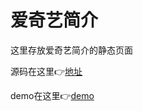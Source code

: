 # 爱奇艺简介
这里存放爱奇艺简介的静态页面

源码在这里:point_right:[地址](https://github.com/habsburger/advanced-css-and-sass-cn)

demo在这里:point_right:[demo]()
